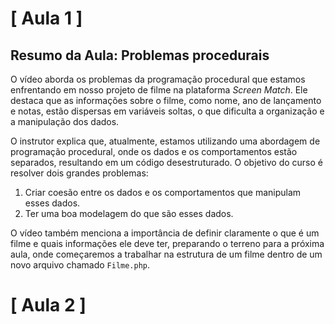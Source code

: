 # [ Aula 1 ]
## Resumo da Aula: Problemas procedurais

O vídeo aborda os problemas da programação procedural que estamos enfrentando em nosso projeto de filme na plataforma *Screen Match*. Ele destaca que as informações sobre o filme, como nome, ano de lançamento e notas, estão dispersas em variáveis soltas, o que dificulta a organização e a manipulação dos dados.

O instrutor explica que, atualmente, estamos utilizando uma abordagem de programação procedural, onde os dados e os comportamentos estão separados, resultando em um código desestruturado. O objetivo do curso é resolver dois grandes problemas:

1. Criar coesão entre os dados e os comportamentos que manipulam esses dados.
2. Ter uma boa modelagem do que são esses dados.

O vídeo também menciona a importância de definir claramente o que é um filme e quais informações ele deve ter, preparando o terreno para a próxima aula, onde começaremos a trabalhar na estrutura de um filme dentro de um novo arquivo chamado `Filme.php`.
<br>

# [ Aula 2 ]